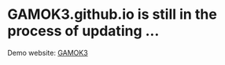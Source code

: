 # GAMOK3.github.io is still in the process of updating ...
Demo website: [GAMOK3](https://GAMOK3.github.io)
